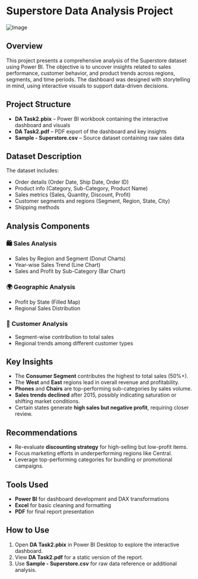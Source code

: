 
# Superstore Data Analysis Project

![Image](https://github.com/user-attachments/assets/40fbfe5b-32d5-42d4-befc-7f15917ed2ae)

## Overview
This project presents a comprehensive analysis of the Superstore dataset using Power BI. The objective is to uncover insights related to sales performance, customer behavior, and product trends across regions, segments, and time periods. The dashboard was designed with storytelling in mind, using interactive visuals to support data-driven decisions.

## Project Structure
- **DA Task2.pbix** – Power BI workbook containing the interactive dashboard and visuals  
- **DA Task2.pdf** – PDF export of the dashboard and key insights  
- **Sample - Superstore.csv** – Source dataset containing raw sales data  

## Dataset Description
The dataset includes:
- Order details (Order Date, Ship Date, Order ID)
- Product info (Category, Sub-Category, Product Name)
- Sales metrics (Sales, Quantity, Discount, Profit)
- Customer segments and regions (Segment, Region, State, City)
- Shipping methods

## Analysis Components

### 🛍️ Sales Analysis
- Sales by Region and Segment (Donut Charts)
- Year-wise Sales Trend (Line Chart)
- Sales and Profit by Sub-Category (Bar Chart)

### 🌍 Geographic Analysis
- Profit by State (Filled Map)
- Regional Sales Distribution

### 👥 Customer Analysis
- Segment-wise contribution to total sales
- Regional trends among different customer types

## Key Insights
- The **Consumer Segment** contributes the highest to total sales (50%+).
- The **West** and **East** regions lead in overall revenue and profitability.
- **Phones** and **Chairs** are top-performing sub-categories by sales volume.
- **Sales trends declined** after 2015, possibly indicating saturation or shifting market conditions.
- Certain states generate **high sales but negative profit**, requiring closer review.

## Recommendations
- Re-evaluate **discounting strategy** for high-selling but low-profit items.
- Focus marketing efforts in underperforming regions like Central.
- Leverage top-performing categories for bundling or promotional campaigns.

## Tools Used
- **Power BI** for dashboard development and DAX transformations  
- **Excel** for basic cleaning and formatting  
- **PDF** for final report presentation  

## How to Use
1. Open **DA Task2.pbix** in Power BI Desktop to explore the interactive dashboard.  
2. View **DA Task2.pdf** for a static version of the report.  
3. Use **Sample - Superstore.csv** for raw data reference or additional analysis.  
